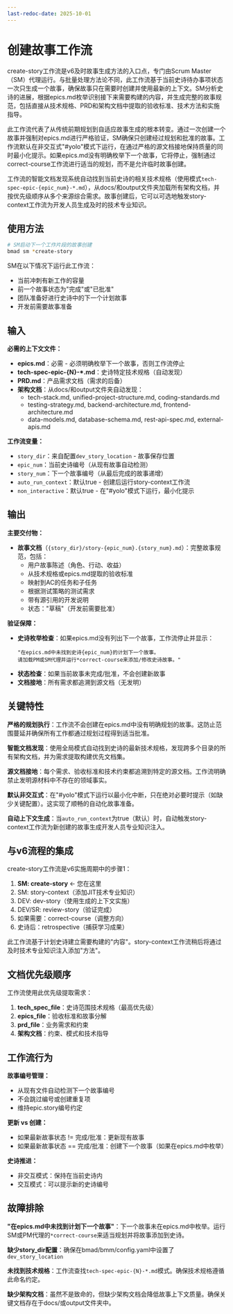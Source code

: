 ```yaml
---
last-redoc-date: 2025-10-01
---
```


# 创建故事工作流

create-story工作流是v6及时故事生成方法的入口点，专门由Scrum Master（SM）代理运行。与批量处理方法论不同，此工作流基于当前史诗待办事项状态一次只生成一个故事，确保故事只在需要时创建并使用最新的上下文。SM分析史诗的进展，根据epics.md枚举识别接下来需要构建的内容，并生成完整的故事规范，包括直接从技术规格、PRD和架构文档中提取的验收标准、技术方法和实施指导。

此工作流代表了从传统前期规划到自适应故事生成的根本转变。通过一次创建一个故事并强制对epics.md进行严格验证，SM确保只创建经过规划和批准的故事。工作流默认在非交互式"#yolo"模式下运行，在通过严格的源文档接地保持质量的同时最小化提示。如果epics.md没有明确枚举下一个故事，它将停止，强制通过correct-course工作流进行适当的规划，而不是允许临时故事创建。

工作流的智能文档发现系统自动找到当前史诗的相关技术规格（使用模式`tech-spec-epic-{epic_num}-*.md`），从docs/和output文件夹加载所有架构文档，并按优先级顺序从多个来源综合需求。故事创建后，它可以可选地触发story-context工作流为开发人员生成及时的技术专业知识。

## 使用方法

```bash
# SM启动下一个工作片段的故事创建
bmad sm *create-story
```

SM在以下情况下运行此工作流：

- 当前冲刺有新工作的容量
- 前一个故事状态为"完成"或"已批准"
- 团队准备好进行史诗中的下一个计划故事
- 开发前需要故事准备

## 输入

**必需的上下文文件：**

- **epics.md**：必需 - 必须明确枚举下一个故事，否则工作流停止
- **tech-spec-epic-{N}-\*.md**：史诗特定技术规格（自动发现）
- **PRD.md**：产品需求文档（需求的后备）
- **架构文档**：从docs/和output文件夹自动发现：
  - tech-stack.md, unified-project-structure.md, coding-standards.md
  - testing-strategy.md, backend-architecture.md, frontend-architecture.md
  - data-models.md, database-schema.md, rest-api-spec.md, external-apis.md

**工作流变量：**

- `story_dir`：来自配置`dev_story_location` - 故事保存位置
- `epic_num`：当前史诗编号（从现有故事自动检测）
- `story_num`：下一个故事编号（从最后完成的故事递增）
- `auto_run_context`：默认true - 创建后运行story-context工作流
- `non_interactive`：默认true - 在"#yolo"模式下运行，最小化提示

## 输出

**主要交付物：**

- **故事文档**（`{story_dir}/story-{epic_num}.{story_num}.md`）：完整故事规范，包括：
  - 用户故事陈述（角色、行动、收益）
  - 从技术规格或epics.md提取的验收标准
  - 映射到AC的任务和子任务
  - 根据测试策略的测试需求
  - 带有源引用的开发说明
  - 状态："草稿"（开发前需要批准）

**验证保障：**

- **史诗枚举检查**：如果epics.md没有列出下一个故事，工作流停止并显示：
  ```
  "在epics.md中未找到史诗{epic_num}的计划下一个故事。
  请加载PM或SM代理并运行*correct-course来添加/修改史诗故事。"
  ```
- **状态检查**：如果当前故事未完成/批准，不会创建新故事
- **文档接地**：所有需求都追溯到源文档（无发明）

## 关键特性

**严格的规划执行**：工作流不会创建在epics.md中没有明确规划的故事。这防止范围蔓延并确保所有工作都通过规划过程得到适当批准。

**智能文档发现**：使用全局模式自动找到史诗的最新技术规格，发现跨多个目录的所有架构文档，并为需求提取构建优先文档集。

**源文档接地**：每个需求、验收标准和技术约束都追溯到特定的源文档。工作流明确禁止发明源材料中不存在的领域事实。

**默认非交互式**：在"#yolo"模式下运行以最小化中断，只在绝对必要时提示（如缺少关键配置）。这实现了顺畅的自动化故事准备。

**自动上下文生成**：当`auto_run_context`为true（默认）时，自动触发story-context工作流为新创建的故事生成开发人员专业知识注入。

## 与v6流程的集成

create-story工作流是v6实施周期中的步骤1：

1. **SM: create-story** ← 您在这里
2. SM: story-context（添加JIT技术专业知识）
3. DEV: dev-story（使用生成的上下文实施）
4. DEV/SR: review-story（验证完成）
5. 如果需要：correct-course（调整方向）
6. 史诗后：retrospective（捕获学习成果）

此工作流基于计划史诗建立需要构建的"内容"。story-context工作流稍后将通过及时技术专业知识注入添加"方法"。

## 文档优先级顺序

工作流使用此优先级提取需求：

1. **tech_spec_file**：史诗范围技术规格（最高优先级）
2. **epics_file**：验收标准和故事分解
3. **prd_file**：业务需求和约束
4. **架构文档**：约束、模式和技术指导

## 工作流行为

**故事编号管理：**

- 从现有文件自动检测下一个故事编号
- 不会跳过编号或创建重复项
- 维持epic.story编号约定

**更新 vs 创建：**

- 如果最新故事状态 != 完成/批准：更新现有故事
- 如果最新故事状态 == 完成/批准：创建下一个故事（如果在epics.md中枚举）

**史诗推进：**

- 非交互模式：保持在当前史诗内
- 交互模式：可以提示新的史诗编号

## 故障排除

**"在epics.md中未找到计划下一个故事"**：下一个故事未在epics.md中枚举。运行SM或PM代理的`*correct-course`来适当规划并将故事添加到史诗。

**缺少story_dir配置**：确保在bmad/bmm/config.yaml中设置了`dev_story_location`

**未找到技术规格**：工作流查找`tech-spec-epic-{N}-*.md`模式。确保技术规格遵循此命名约定。

**缺少架构文档**：虽然不是致命的，但缺少架构文档会降低故事上下文质量。确保关键文档存在于docs/或output文件夹中。